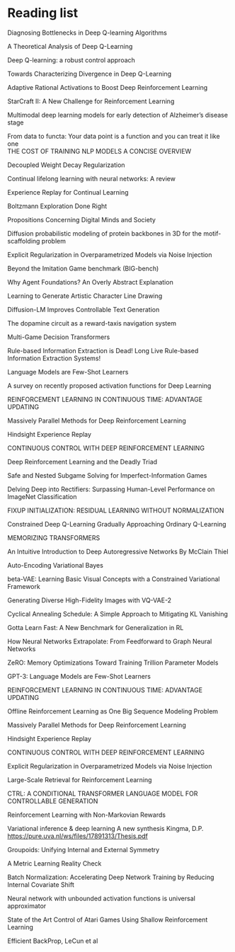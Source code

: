 # Reading list

Diagnosing Bottlenecks in Deep Q-learning Algorithms

A Theoretical Analysis of Deep Q-Learning

Deep Q-learning: a robust control approach

Towards Characterizing Divergence in Deep Q-Learning

Adaptive Rational Activations to Boost Deep Reinforcement Learning

StarCraft II: A New Challenge for Reinforcement Learning

Multimodal deep learning models for early detection of Alzheimer’s disease stage

From data to functa: Your data point is a function and you can treat it like one          
THE COST OF TRAINING NLP MODELS A CONCISE OVERVIEW

Decoupled Weight Decay Regularization

Continual lifelong learning with neural networks: A review

Experience Replay for Continual Learning

Boltzmann Exploration Done Right

Propositions Concerning Digital Minds and Society

Diffusion probabilistic modeling of protein backbones in 3D for the motif-scaffolding problem

Explicit Regularization in Overparametrized Models via Noise Injection

Beyond the Imitation Game benchmark (BIG-bench)

Why Agent Foundations? An Overly Abstract Explanation

Learning to Generate Artistic Character Line Drawing

Diffusion-LM Improves Controllable Text Generation

The dopamine circuit as a reward-taxis navigation system

Multi-Game Decision Transformers

Rule-based Information Extraction is Dead!
Long Live Rule-based Information Extraction Systems!

Language Models are Few-Shot Learners

A survey on recently proposed activation functions for Deep Learning

REINFORCEMENT LEARNING IN CONTINUOUS TIME:
ADVANTAGE UPDATING

Massively Parallel Methods for Deep Reinforcement Learning

Hindsight Experience Replay

CONTINUOUS CONTROL WITH DEEP REINFORCEMENT LEARNING

Deep Reinforcement Learning and the Deadly Triad

Safe and Nested Subgame Solving for Imperfect-Information Games

Delving Deep into Rectifiers:
Surpassing Human-Level Performance on ImageNet Classification

FIXUP INITIALIZATION: RESIDUAL LEARNING WITHOUT NORMALIZATION

Constrained Deep Q-Learning Gradually Approaching Ordinary Q-Learning

MEMORIZING TRANSFORMERS

An Intuitive Introduction to Deep Autoregressive Networks By McClain Thiel

Auto-Encoding Variational Bayes

beta-VAE: Learning Basic Visual Concepts with a Constrained Variational Framework

Generating Diverse High-Fidelity Images with VQ-VAE-2

Cyclical Annealing Schedule: A Simple Approach to Mitigating KL Vanishing

Gotta Learn Fast: A New Benchmark for Generalization in RL

How Neural Networks Extrapolate: From Feedforward to Graph Neural Networks

ZeRO: Memory Optimizations Toward Training Trillion Parameter Models

GPT-3: Language Models are Few-Shot Learners

REINFORCEMENT LEARNING IN CONTINUOUS TIME: ADVANTAGE UPDATING

Offline Reinforcement Learning as One Big Sequence Modeling Problem

Massively Parallel Methods for Deep Reinforcement Learning

Hindsight Experience Replay

CONTINUOUS CONTROL WITH DEEP REINFORCEMENT LEARNING

Explicit Regularization in Overparametrized Models via Noise Injection

Large-Scale Retrieval for Reinforcement Learning

CTRL: A CONDITIONAL TRANSFORMER LANGUAGE MODEL FOR CONTROLLABLE GENERATION

Reinforcement Learning with Non-Markovian Rewards

Variational inference & deep learning A new synthesis Kingma, D.P.
https://pure.uva.nl/ws/files/17891313/Thesis.pdf

Groupoids: Unifying Internal and External Symmetry

A Metric Learning Reality Check

Batch Normalization: Accelerating Deep Network Training by Reducing Internal Covariate Shift

Neural network with unbounded activation functions is universal approximator

State of the Art Control of Atari Games Using Shallow Reinforcement Learning

Efficient BackProp, LeCun et al

